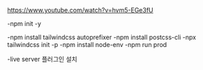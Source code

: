 https://www.youtube.com/watch?v=hvm5-EGe3fU

-npm init -y

-npm install tailwindcss autoprefixer
-npm install postcss-cli
-npx tailwindcss init -p
-npm install node-env
-npm run prod

-live server 플러그인 설치
